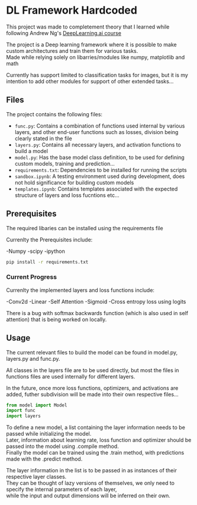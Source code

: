 # DL Framework Hardcoded

This project was made to completement theory that I learned while following Andrew Ng's [DeepLearning.ai course](https://www.deeplearning.ai/)

The project is a Deep learning framework where it is possible to make custom architectures and train them for various tasks.  
Made while relying solely on libarries/modules like numpy, matplotlib and math

Currently has support limited to classification tasks for images, but it is my intention to add other modules for support of other extended tasks...

## Files

The project contains the following files:

- `func.py`: Contains a combination of functions used internal by various layers, and other end-user functions such as losses, division being clearly stated in the file
- `layers.py`: Contains all necessary layers, and activation functions to build a model
- `model.py`: Has the base model class definition, to be used for defining custom models, training and prediction...
- `requirements.txt`: Dependencies to be installed for running the scripts
- `sandbox.ipynb`: A testing environment used during development, does not hold significance for building custom models
- `templates.ipynb`: Contains templates associated with the expected structure of layers and loss fucntions etc...

## Prerequisites

The required libaries can be installed using the requirements file

Currenlty the Prerequisites include:

-Numpy
-scipy
-ipython


```bash
pip install -r requirements.txt
```

### Current Progress

Currenlty the implemented layers and loss functions include:

-Conv2d
-Linear
-Self Attention
-Sigmoid
-Cross entropy loss using logits

There is a bug with softmax backwards function  (which is also used in self attention) that is being worked on locally.

## Usage

The current relevant files to build the model can be found in model.py, layers.py and func.py.

All classes in the layers file are to be used directly, but most the files in functions files are used internally for different layers.

In the future, once more loss functions, optimizers, and activations are added, futher subdivision will be made into their own respective files...

```python
from model import Model
import func
import layers
```

To define a new model, a list containing the layer information needs to be passed while initializing the model.  
Later, information about learning rate, loss function and optimizer should be passed into the model using .compile method.  
Finally the model can be trained using the .train method, with predictions made with the .predict method.  

The layer information in the list is to be passed in as instances of their respective layer classes.  
They can be thought of lazy versions of themselves, we only need to specify the internal parameters of each layer,  
while the input and output dimensions will be inferred on their own.  